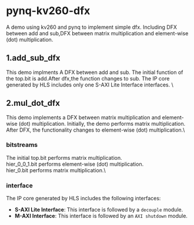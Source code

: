 # pynq-kv260-dfx
A demo using kv260 and pynq to implement simple dfx. Including DFX between add and sub,DFX between matrix multiplication and element-wise (dot) multiplication.
## 1.add_sub_dfx
This demo implments A DFX between add and sub. The initial function of the top.bit is add.After dfx,the function changes to sub. The IP core generated by HLS includes only one  S-AXI Lite Interface interfaces.  \
## 2.mul_dot_dfx
This demo implements a DFX between matrix multiplication and element-wise (dot) multiplication. Initially, the demo performs matrix multiplication. After DFX, the functionality changes to element-wise (dot) multiplication.\
### bitstreams
The initial top.bit performs matrix multiplication. \
hier_0_0_1.bit performs element-wise (dot) multiplication.\
hier_0.bit performs matrix multiplication.\
### interface
The IP core generated by HLS includes the following interfaces:
- **S-AXI Lite Interface**:  This interface is followed by a `decouple` module.
- **M-AXI Interface**: This interface is followed by an `AXI shutdown` module.
